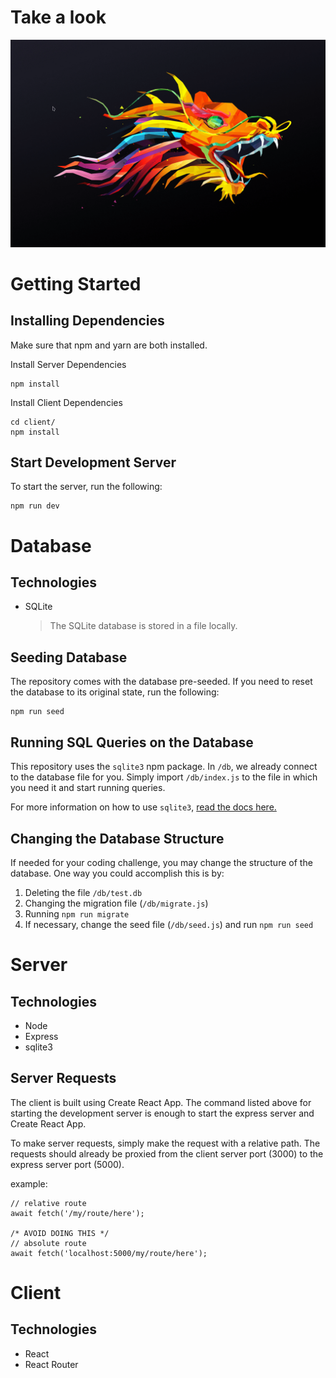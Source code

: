# Take a look

![see it in action](preview.gif)

# Getting Started

## Installing Dependencies

Make sure that npm and yarn are both installed.

Install Server Dependencies

```
npm install
```

Install Client Dependencies

```
cd client/
npm install
```

## Start Development Server

To start the server, run the following:

```
npm run dev
```

# Database

## Technologies

- SQLite
  > The SQLite database is stored in a file locally.

## Seeding Database

The repository comes with the database pre-seeded. If you need to reset the database to its original state, run the following:

```
npm run seed
```

## Running SQL Queries on the Database

This repository uses the `sqlite3` npm package. In `/db`, we already connect to the database file for you. Simply import `/db/index.js` to the file in which you need it and start running queries.

For more information on how to use `sqlite3`, [read the docs here.](https://www.npmjs.com/package/sqlite3)

## Changing the Database Structure

If needed for your coding challenge, you may change the structure of the database. One way you could accomplish this is by:

1. Deleting the file `/db/test.db`
2. Changing the migration file (`/db/migrate.js`)
3. Running `npm run migrate`
4. If necessary, change the seed file (`/db/seed.js`) and run `npm run seed`

# Server

## Technologies

- Node
- Express
- sqlite3

## Server Requests

The client is built using Create React App. The command listed above for starting the development server is enough to start the express server and Create React App.

To make server requests, simply make the request with a relative path. The requests should already be proxied from the client server port (3000) to the express server port (5000).

example:

```
// relative route
await fetch('/my/route/here');

/* AVOID DOING THIS */
// absolute route
await fetch('localhost:5000/my/route/here');
```

# Client

## Technologies

- React
- React Router
